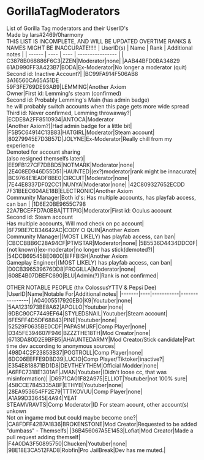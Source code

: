 # GorillaTagModerators
List of Gorilla Tag moderators and their UserID's<br />
Made by lars#2469/0harmony<br />
THIS LIST IS INCOMPLETE, AND WILL BE UPDATED OVERTIME
RANKS & NAMES MIGHT BE INACCURATE!!!!!
| UserID(s) | Name | Rank | Additional notes |
| ------ | ---- | ---- | ---------------- |
| C3878B068886F6C3|ZZEN|Moderator|none|
|AAB44BFD0BA34829<br >61AD990FF3A423B7|BODA|Ex-Moderator|No longer a moderator (quit)<br >Second id: Inactive Account?|
|BC99FA914F506AB8<br >3A16560CA65A51DE<br >59F3FE769DE93AB9|LEMMING|Another Axiom<br >Owner|First id: Lemming's steam (confirmed)<br>Second id: Probably Lemming's Main (has admin badge)<br >he will probably switch accounts when this page gets more wide spread<br >Third id: Never confirmed, Lemming throwaway?|
|ECDE8A2FF8510934|ANTOCA|Moderator<br >(Another Axiom?)|Had admin badge for a little bit|
|F5B5C64914C13B83|HATGIRL|Moderator|Steam account|
|80279945E7D3B57D|JOLYNE|Ex-Moderator|Really chill from my experience<br >Demoted for account sharing<br >(also resigned themselfs later)|
|EE9FB127CF7DBBD5|NOTMARK|Moderator|none|
|2E408ED946D55D51|HAUNTED|(ex?)moderator|rank might be innacurate|
|BC9764E1EADF8BE0|CIRCUIT|Moderator|none|
|7E44E8337DF02CC1|NUNYA|Moderator|none|
|42C809327652ECDD<br >7F31BEEC604AE18B|ELECTRONIC|Another Axiom<br >Community Manager|Both id's: Has multiple accounts, has playfab access, can ban |
|1D6E20BE9655C798<br >22A7BCEFFD7A0BBA|TTTPIG|Moderator|First id: Oculus account<br >Second id: Steam account<br >Has multiple accounts, Will mod check on pc account|
|6F79BE7CB34642AC|CODY O QUIN|Another Axiom<br >Community Manager|(MOST LIKELY) has playfab access, can ban|
|CBCCBBB6C28A94CF|PTMSTAR|Moderator|none|
|5B5536D4434DDC0F|{not known}|ex-moderator|no longer has stick(demoted?)|
|54DCB69545BE0800|BIFFBISH|Another Axiom<br >Gameplay Engineer|(MOST LIKELY) has playfab access, can ban|
|D0CB396539676DD8|FROGILLA|Moderator|none|
|608E4B07DBEFC690|BLU|Admin(?)|Rank is not confirmed|

OTHER NOTABLE PEOPLE (thx ColossusYTTV & Pepsi Dee)
|UserID|Name|Notable For|Additional notes|
|-------|----|-----------|----------------|
|A04005517920EB0|K9|Youtuber|none|
|5AA1231973BE8A62|APOLLO|Youtuber|none|
|9DBC90CF7449EF64|STYLEDSNAIL|Youtuber|Steam account|
|6FE5FF4D5DF68843|PINE|Youtuber|none|
|52529F0635BE0CDF|PAPASMURF|Comp Player|none|
|D345FE394607F946|BZZZTHE18TH|Mod Creator|none|
|6713DA80D2E9BFB5|AHAUNTEDARMY|Mod Creator/Stick candidate|Part time dev according to anonymous sources|
|498D4C2F23853B37|POGTROLL|Comp Player|none|
|6DC06EEFFE9DBD39|LUCIO|Comp Player/Tiktoker|inactive?|
|E354E818871BD1D8|DEVTHEYTHEM|Official Modder|none|
|A6FFC7318E1301AF|JMAN|Youtuber|(Didn't loose cc, that was misinformation)|
|D6971CA01F82A975|ELLIOT|Youtuber|not 100% sure|
|458CCE7845335ABF|ETHYB|Youtuber|none|
|28EA953654FF2E79|TTTKOVUU|Comp Player|none|
|A1A99D33645E4A94|YEAT<br >STEAMVRAVTS|Comp Moderator|ID For steam acount, other account(s) unkown<br >Not on ingame mod but could maybe become one?|
|CA8FDFF42B7A1836|BROKENSTONE|Mod Creator|Requested to be added<br> "dumbass" - Themselfs|
|36B456067A5E1453|Lofiat|Mod Creator|Made a pull request adding themself|
|F4A0DA3F50895750|Chucken|Youtuber|none| 
|9BE18E3CA512FAD8|Robfin|Pro JailBreak|Dev has me muted.|
